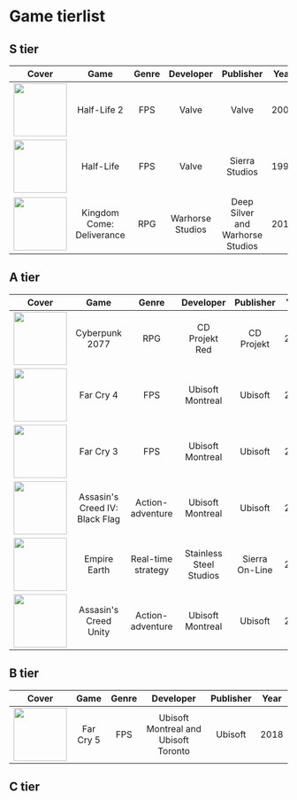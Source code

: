 # Game tierlist

## S tier
|Cover|Game|Genre|Developer|Publisher|Year|
|:---:|:--:|:---:|:-------:|:-------:|:--:|
|<img src="https://upload.wikimedia.org/wikipedia/en/thumb/2/25/Half-Life_2_cover.jpg/220px-Half-Life_2_cover.jpg" width="96px">|Half-Life 2|FPS|Valve|Valve|2004|
|<img src="https://upload.wikimedia.org/wikipedia/en/f/fa/Half-Life_Cover_Art.jpg" width="96px">|Half-Life|FPS|Valve|Sierra Studios|1998|
|<img src="https://upload.wikimedia.org/wikipedia/en/f/fd/Kingdom_Come_Deliverance.jpg" width="96px">|Kingdom Come: Deliverance|RPG|Warhorse Studios|Deep Silver and Warhorse Studios|2018|

## A tier
|Cover|Game|Genre|Developer|Publisher|Year|
|:---:|:--:|:---:|:-------:|:-------:|:--:|
|<img src="https://upload.wikimedia.org/wikipedia/en/9/9f/Cyberpunk_2077_box_art.jpg" width="96px">|Cyberpunk 2077|RPG|CD Projekt Red|CD Projekt|2020|
|<img src="https://upload.wikimedia.org/wikipedia/en/6/63/Far_Cry_4_box_art.jpg" width="96px">|Far Cry 4|FPS|Ubisoft Montreal|Ubisoft|2014|
|<img src="https://upload.wikimedia.org/wikipedia/en/c/c6/Far_Cry_3_PAL_box_art.jpg" width="96px">|Far Cry 3|FPS|Ubisoft Montreal|Ubisoft|2012|
|<img src="https://upload.wikimedia.org/wikipedia/en/2/28/Assassin%27s_Creed_IV_-_Black_Flag_cover.jpg" width="96px">|Assasin's Creed IV: Black Flag|Action-adventure|Ubisoft Montreal|Ubisoft|2013|
|<img src="https://upload.wikimedia.org/wikipedia/en/1/1f/Empire_Earth.jpg" width="96px">|Empire Earth|Real-time strategy|Stainless Steel Studios|Sierra On-Line|2001|
|<img src="https://upload.wikimedia.org/wikipedia/en/4/41/Assassin%27s_Creed_Unity_cover.jpg" width="96px">|Assasin's Creed Unity|Action-adventure|Ubisoft Montreal|Ubisoft|2014|

## B tier
|Cover|Game|Genre|Developer|Publisher|Year|
|:---:|:--:|:---:|:-------:|:-------:|:--:|
|<img src="https://upload.wikimedia.org/wikipedia/en/thumb/0/03/Far_Cry_5_boxshot.jpg/220px-Far_Cry_5_boxshot.jpg" width="96px">|Far Cry 5|FPS|Ubisoft Montreal and Ubisoft Toronto|Ubisoft|2018|



## C tier

